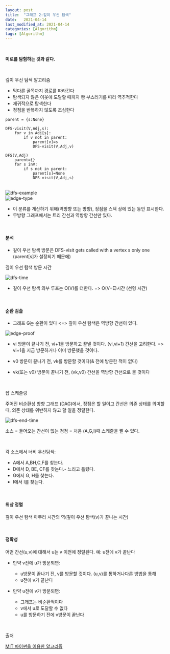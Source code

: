 ```yaml
---
layout: post
title:  "그래프 2:깊이 우선 탐색"
date:   2021-04-14
last_modified_at: 2021-04-14
categories: [Algorithm]
tags: [Algorithm]
---
```


<br/>

**미로를 탐험하는 것과 같다.**

<br/>

깊이 우선 탐색 알고리즘
- 막다른 골목까지 경로를 따라간다
- 탐색되지 않은 이웃에 도달할 때까지 빵 부스러기를 따라 역추적한다
- 재귀적으로 탐색한다
- 정점을 반복하지 않도록 조심한다

```
parent = {s:None}

DFS-visit(V,Adj,s):
    for v in Adj[s]:
        if v not in parent:
            parent[v]=s
            DFS-visit(V,Adj,v)
            
DFS(V,Adj)
    parent={}
    for s inV:
        if s not in parent:
            parent[s]=None
            DFS-visit(V,Adj,s)
```

<br/>

<img src="../../../assets/images/dfs1.PNG" alt="dfs-example" />

<br/>

<img src="../../../assets/images/dfs2.PNG" alt="edge-type" />

<br/>

- 이 분류를 계산하기 위해(역방향 또는 방향), 정점을 스택 상에 있는 동안 표시한다.
- 무방향 그래프에서는 트리 간선과 역방향 간선만 있다.

<br/>

#### 분석
- 깊이 우선 탐색 방문은 DFS-visit gets called with a vertex s only one (parent[s]가 설정되기 때문에)

깊이 우선 탐색 방문 시간 

<img src="../../../assets/images/dfs3.PNG" alt="dfs-time" />

- 깊이 우선 탐색 외부 루프는 O(V)를 더한다.
=> O(V+E)시간 (선형 시간)
  
<br/>

#### 순환 검출
- 그래프 G는 순환이 있다 <=> 깊이 우선 탐색은 역방향 간선이 있다.

<img src="../../../assets/images/dfs4.PNG" alt="edge-proof" />

- vi 방문이 끝나기 전, vi+1을 방문하고 끝낼 것이다.
  (vi,vi+1) 간선을 고려한다. => vi+1을 지금 방문하거나 이미 방문했을 것이다.

- v0 방문이 끝나기 전, vk를 방문할 것이다(& 전에 방문한 적이 없다)

- vk(또는 v0) 방문이 끝나기 전, (vk,v0) 간선을 역방향 간선으로 볼 것이다

<br/>

잡 스케줄링

주어진 비순환성 방향 그래프 (DAG)에서, 정점은 할 일이고 간선은 의존 상태를 의미할 때, 의존 상태를 위반하지 않고
할 일을 정렬한다.

<img src="../../../assets/images/dfs5.PNG" alt="dfs-end-time" />

<br/>

소스 = 들어오는 간선이 없는 정점 = 처음 (A,G,I)때 스케줄을 짤 수 있다.

<br/>

각 소스에서 너비 우선탐색:
- A에서 A,BH,C,F를 찾는다.
- D에서 D, BE, CF를 찾는다.- 느리고 틀렸다.
- G에서 G, H를 찾는다.
- I에서 I를 찾는다.

<br/>

#### 위상 정렬
깊이 우선 탐색 마무리 시간의 역(깊이 우선 탐색(v)가 끝나는 시간)

<br/>

#### 정확성
어떤 간선(u,v)에 대해서 u는 v 이전에 정렬된다. 예: u전에 v가 끝난다

- 만약 v전에 u가 방문되면:
  - u방문이 끝나기 전, v를 방문할 것이다. (u,v)를 통하거나다른 방법을 통해
  - u전에 v가 끝난다
  
- 만약 u전에 v가 방문되면:
  - 그래프는 비순환적이다
  - v에서 u로 도달할 수 없다
  - u를 방문하기 전에 v방문이 끝난다
  
<br/>

출처

[MIT 파이썬을 이용한 알고리즘](https://www.edwith.org/introalgorithm/lecture/26419/?isDesc=false)
